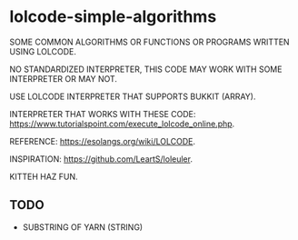 # lolcode-simple-algorithms
SOME COMMON ALGORITHMS OR FUNCTIONS OR PROGRAMS WRITTEN USING LOLCODE.

NO STANDARDIZED INTERPRETER, THIS CODE MAY WORK WITH SOME INTERPRETER OR MAY NOT.

USE LOLCODE INTERPRETER THAT SUPPORTS BUKKIT (ARRAY). 

INTERPRETER THAT WORKS WITH THESE CODE: https://www.tutorialspoint.com/execute_lolcode_online.php.

REFERENCE: https://esolangs.org/wiki/LOLCODE.

INSPIRATION: https://github.com/LeartS/loleuler.

KITTEH HAZ FUN.

## TODO
- SUBSTRING OF YARN (STRING)